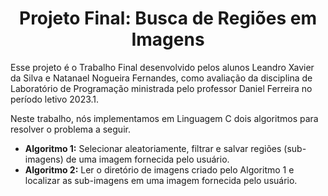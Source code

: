 <h1 align="center"> Projeto Final: Busca de Regiões em Imagens </h1>
Esse projeto é o Trabalho Final desenvolvido pelos alunos Leandro Xavier da Silva e Natanael Nogueira Fernandes, como avaliação da disciplina de Laboratório de Programação ministrada pelo professor Daniel Ferreira no período letivo 2023.1.

Neste trabalho, nós implementamos em Linguagem C dois algoritmos para resolver o problema a seguir.
- **Algoritmo 1:** Selecionar aleatoriamente, filtrar e salvar regiões (sub-imagens) de uma imagem fornecida pelo usuário.
- **Algoritmo 2:** Ler o diretório de imagens criado pelo Algoritmo 1 e localizar as sub-imagens em uma imagem fornecida pelo usuário.
